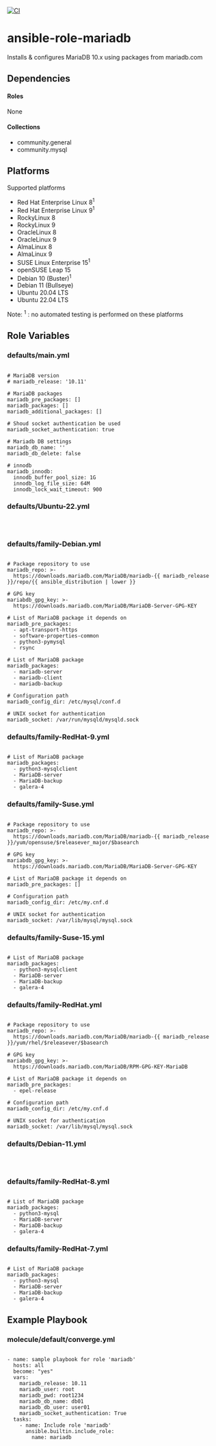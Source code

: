 [![CI](https://github.com/de-it-krachten/ansible-role-mariadb/workflows/CI/badge.svg?event=push)](https://github.com/de-it-krachten/ansible-role-mariadb/actions?query=workflow%3ACI)


# ansible-role-mariadb

Installs & configures MariaDB 10.x using packages from mariadb.com



## Dependencies

#### Roles
None

#### Collections
- community.general
- community.mysql

## Platforms

Supported platforms

- Red Hat Enterprise Linux 8<sup>1</sup>
- Red Hat Enterprise Linux 9<sup>1</sup>
- RockyLinux 8
- RockyLinux 9
- OracleLinux 8
- OracleLinux 9
- AlmaLinux 8
- AlmaLinux 9
- SUSE Linux Enterprise 15<sup>1</sup>
- openSUSE Leap 15
- Debian 10 (Buster)<sup>1</sup>
- Debian 11 (Bullseye)
- Ubuntu 20.04 LTS
- Ubuntu 22.04 LTS

Note:
<sup>1</sup> : no automated testing is performed on these platforms

## Role Variables
### defaults/main.yml
<pre><code>
# MariaDB version
# mariadb_release: '10.11'

# MariaDB packages
mariadb_pre_packages: []
mariadb_packages: []
mariadb_additional_packages: []

# Shoud socket authentication be used
mariadb_socket_authentication: true

# Mariadb DB settings
mariadb_db_name: ''
mariadb_db_delete: false

# innodb
mariadb_innodb:
  innodb_buffer_pool_size: 1G
  innodb_log_file_size: 64M
  innodb_lock_wait_timeout: 900
</pre></code>

### defaults/Ubuntu-22.yml
<pre><code>

</pre></code>

### defaults/family-Debian.yml
<pre><code>
# Package repository to use
mariadb_repo: >-
  https://downloads.mariadb.com/MariaDB/mariadb-{{ mariadb_release }}/repo/{{ ansible_distribution | lower }}

# GPG key
mariabdb_gpg_key: >-
  https://downloads.mariadb.com/MariaDB/MariaDB-Server-GPG-KEY

# List of MariaDB package it depends on
mariadb_pre_packages:
  - apt-transport-https
  - software-properties-common
  - python3-pymysql
  - rsync

# List of MariaDB package
mariadb_packages:
  - mariadb-server
  - mariadb-client
  - mariadb-backup

# Configuration path
mariadb_config_dir: /etc/mysql/conf.d

# UNIX socket for authentication
mariadb_socket: /var/run/mysqld/mysqld.sock
</pre></code>

### defaults/family-RedHat-9.yml
<pre><code>
# List of MariaDB package
mariadb_packages:
  - python3-mysqlclient
  - MariaDB-server
  - MariaDB-backup
  - galera-4
</pre></code>

### defaults/family-Suse.yml
<pre><code>
# Package repository to use
mariadb_repo: >-
  https://downloads.mariadb.com/MariaDB/mariadb-{{ mariadb_release }}/yum/opensuse/$releasever_major/$basearch

# GPG key
mariabdb_gpg_key: >-
  https://downloads.mariadb.com/MariaDB/MariaDB-Server-GPG-KEY

# List of MariaDB package it depends on
mariadb_pre_packages: []

# Configuration path
mariadb_config_dir: /etc/my.cnf.d

# UNIX socket for authentication
mariadb_socket: /var/lib/mysql/mysql.sock
</pre></code>

### defaults/family-Suse-15.yml
<pre><code>
# List of MariaDB package
mariadb_packages:
  - python3-mysqlclient
  - MariaDB-server
  - MariaDB-backup
  - galera-4
</pre></code>

### defaults/family-RedHat.yml
<pre><code>
# Package repository to use
mariadb_repo: >-
  https://downloads.mariadb.com/MariaDB/mariadb-{{ mariadb_release }}/yum/rhel/$releasever/$basearch

# GPG key
mariabdb_gpg_key: >-
  https://downloads.mariadb.com/MariaDB/RPM-GPG-KEY-MariaDB

# List of MariaDB package it depends on
mariadb_pre_packages:
  - epel-release

# Configuration path
mariadb_config_dir: /etc/my.cnf.d

# UNIX socket for authentication
mariadb_socket: /var/lib/mysql/mysql.sock
</pre></code>

### defaults/Debian-11.yml
<pre><code>

</pre></code>

### defaults/family-RedHat-8.yml
<pre><code>
# List of MariaDB package
mariadb_packages:
  - python3-mysql
  - MariaDB-server
  - MariaDB-backup
  - galera-4
</pre></code>

### defaults/family-RedHat-7.yml
<pre><code>
# List of MariaDB package
mariadb_packages:
  - python3-mysql
  - MariaDB-server
  - MariaDB-backup
  - galera-4
</pre></code>




## Example Playbook
### molecule/default/converge.yml
<pre><code>
- name: sample playbook for role 'mariadb'
  hosts: all
  become: "yes"
  vars:
    mariadb_release: 10.11
    mariadb_user: root
    mariadb_pwd: root1234
    mariadb_db_name: db01
    mariadb_db_user: user01
    mariadb_socket_authentication: True
  tasks:
    - name: Include role 'mariadb'
      ansible.builtin.include_role:
        name: mariadb
</pre></code>
